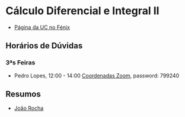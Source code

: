 # Cálculo Diferencial e Integral II

- [Página da UC no Fénix](https://fenix.tecnico.ulisboa.pt/disciplinas/CDI1421011132646/2020-2021/2-semestre)

## Horários de Dúvidas

### 3ªs Feiras

- Pedro Lopes, 12:00 - 14:00 [Coordenadas Zoom](https://videoconf-colibri.zoom.us/j/89254631401), password: 799240

## Resumos

- [João Rocha](https://drive.google.com/file/d/18JmqfnyAKjGq8mZB0xJ-eAKZyJdQpZTI/view?usp=sharing)
